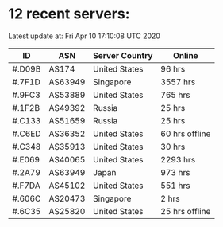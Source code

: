 # 12 recent servers:

Latest update at: Fri Apr 10 17:10:08 UTC 2020

| ID | ASN | Server Country | Online |
| -- | --- | -------------- | ------ |
| #.D09B | AS174 | United States | 96 hrs |
| #.7F1D | AS63949 | Singapore | 3557 hrs |
| #.9FC3 | AS53889 | United States | 765 hrs |
| #.1F2B | AS49392 | Russia | 25 hrs |
| #.C133 | AS51659 | Russia | 25 hrs |
| #.C6ED | AS36352 | United States | 60 hrs offline |
| #.C348 | AS35913 | United States | 30 hrs |
| #.E069 | AS40065 | United States | 2293 hrs |
| #.2A79 | AS63949 | Japan | 973 hrs |
| #.F7DA | AS45102 | United States | 551 hrs |
| #.606C | AS20473 | Singapore | 2 hrs |
| #.6C35 | AS25820 | United States | 25 hrs offline |

